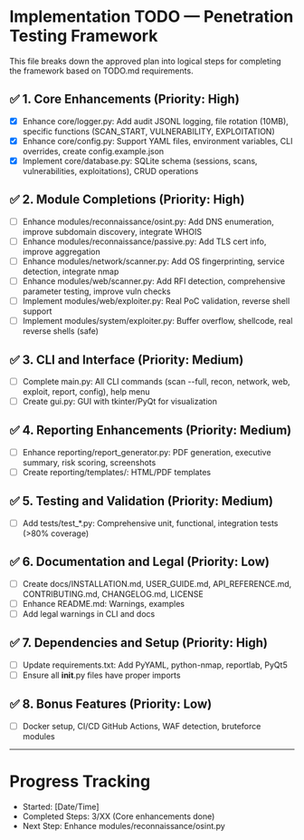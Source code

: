 # Implementation TODO — Penetration Testing Framework

This file breaks down the approved plan into logical steps for completing the framework based on TODO.md requirements.

## ✅ 1. Core Enhancements (Priority: High)
- [x] Enhance core/logger.py: Add audit JSONL logging, file rotation (10MB), specific functions (SCAN_START, VULNERABILITY, EXPLOITATION)
- [x] Enhance core/config.py: Support YAML files, environment variables, CLI overrides, create config.example.json
- [x] Implement core/database.py: SQLite schema (sessions, scans, vulnerabilities, exploitations), CRUD operations

## ✅ 2. Module Completions (Priority: High)
- [ ] Enhance modules/reconnaissance/osint.py: Add DNS enumeration, improve subdomain discovery, integrate WHOIS
- [ ] Enhance modules/reconnaissance/passive.py: Add TLS cert info, improve aggregation
- [ ] Enhance modules/network/scanner.py: Add OS fingerprinting, service detection, integrate nmap
- [ ] Enhance modules/web/scanner.py: Add RFI detection, comprehensive parameter testing, improve vuln checks
- [ ] Implement modules/web/exploiter.py: Real PoC validation, reverse shell support
- [ ] Implement modules/system/exploiter.py: Buffer overflow, shellcode, real reverse shells (safe)

## ✅ 3. CLI and Interface (Priority: Medium)
- [ ] Complete main.py: All CLI commands (scan --full, recon, network, web, exploit, report, config), help menu
- [ ] Create gui.py: GUI with tkinter/PyQt for visualization

## ✅ 4. Reporting Enhancements (Priority: Medium)
- [ ] Enhance reporting/report_generator.py: PDF generation, executive summary, risk scoring, screenshots
- [ ] Create reporting/templates/: HTML/PDF templates

## ✅ 5. Testing and Validation (Priority: Medium)
- [ ] Add tests/test_*.py: Comprehensive unit, functional, integration tests (>80% coverage)

## ✅ 6. Documentation and Legal (Priority: Low)
- [ ] Create docs/INSTALLATION.md, USER_GUIDE.md, API_REFERENCE.md, CONTRIBUTING.md, CHANGELOG.md, LICENSE
- [ ] Enhance README.md: Warnings, examples
- [ ] Add legal warnings in CLI and docs

## ✅ 7. Dependencies and Setup (Priority: High)
- [ ] Update requirements.txt: Add PyYAML, python-nmap, reportlab, PyQt5
- [ ] Ensure all __init__.py files have proper imports

## ✅ 8. Bonus Features (Priority: Low)
- [ ] Docker setup, CI/CD GitHub Actions, WAF detection, bruteforce modules

---

# Progress Tracking
- Started: [Date/Time]
- Completed Steps: 3/XX (Core enhancements done)
- Next Step: Enhance modules/reconnaissance/osint.py
